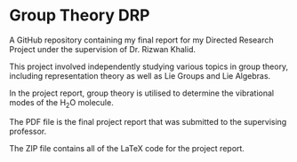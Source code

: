 # Group Theory DRP

A GitHub repository containing my final report for my Directed Research Project under the supervision of Dr. Rizwan Khalid.

This project involved independently studying various topics in group theory, including representation theory as well as Lie Groups and Lie Algebras. 

In the project report, group theory is utilised to determine the vibrational modes of the $\text{H}_2\text{O}$ molecule.

The PDF file is the final project report that was submitted to the supervising professor. 

The ZIP file contains all of the LaTeX code for the project report. 
